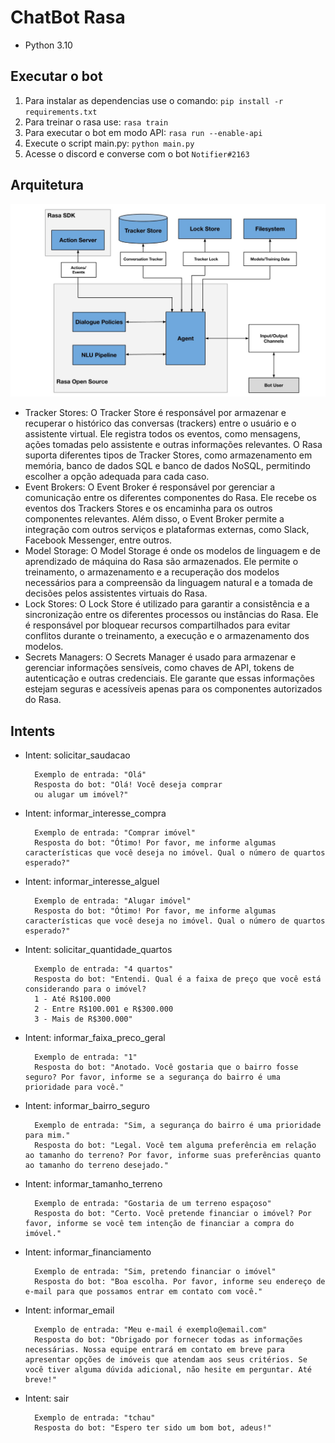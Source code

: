 # ChatBot Rasa

- Python 3.10

## Executar o bot

1. Para instalar as dependencias use o comando: `pip install -r requirements.txt`
2. Para treinar o rasa use: `rasa train`
3. Para executar o bot em modo API: `rasa run --enable-api`
4. Execute o script main.py: `python main.py`
5. Acesse o discord e converse com o bot `Notifier#2163`

## Arquitetura

<img src="arq.jpg">


- Tracker Stores: O Tracker Store é responsável por armazenar e recuperar o histórico das conversas (trackers) entre o usuário e o assistente virtual.
Ele registra todos os eventos, como mensagens, ações tomadas pelo assistente e outras informações relevantes.
O Rasa suporta diferentes tipos de Tracker Stores, como armazenamento em memória, banco de dados SQL e banco de dados NoSQL, permitindo escolher a opção adequada para cada caso.
- Event Brokers: O Event Broker é responsável por gerenciar a comunicação entre os diferentes componentes do Rasa.
Ele recebe os eventos dos Trackers Stores e os encaminha para os outros componentes relevantes.
Além disso, o Event Broker permite a integração com outros serviços e plataformas externas, como Slack, Facebook Messenger, entre outros.
- Model Storage: O Model Storage é onde os modelos de linguagem e de aprendizado de máquina do Rasa são armazenados.
Ele permite o treinamento, o armazenamento e a recuperação dos modelos necessários para a compreensão da linguagem natural e a tomada de decisões pelos assistentes virtuais do Rasa.
- Lock Stores: O Lock Store é utilizado para garantir a consistência e a sincronização entre os diferentes processos ou instâncias do Rasa.
Ele é responsável por bloquear recursos compartilhados para evitar conflitos durante o treinamento, a execução e o armazenamento dos modelos.
- Secrets Managers: O Secrets Manager é usado para armazenar e gerenciar informações sensíveis, como chaves de API, tokens de autenticação e outras credenciais.
Ele garante que essas informações estejam seguras e acessíveis apenas para os componentes autorizados do Rasa.

## Intents
- Intent: solicitar_saudacao

        Exemplo de entrada: "Olá"
        Resposta do bot: "Olá! Você deseja comprar 
        ou alugar um imóvel?"

- Intent: informar_interesse_compra
        
        Exemplo de entrada: "Comprar imóvel"
        Resposta do bot: "Ótimo! Por favor, me informe algumas características que você deseja no imóvel. Qual o número de quartos esperado?"

- Intent: informar_interesse_alguel
        
        Exemplo de entrada: "Alugar imóvel"
        Resposta do bot: "Ótimo! Por favor, me informe algumas características que você deseja no imóvel. Qual o número de quartos esperado?"

- Intent: solicitar_quantidade_quartos

        Exemplo de entrada: "4 quartos"
        Resposta do bot: "Entendi. Qual é a faixa de preço que você está considerando para o imóvel?
        1 - Até R$100.000
        2 - Entre R$100.001 e R$300.000
        3 - Mais de R$300.000"

- Intent: informar_faixa_preco_geral
       
        Exemplo de entrada: "1"
        Resposta do bot: "Anotado. Você gostaria que o bairro fosse seguro? Por favor, informe se a segurança do bairro é uma prioridade para você."

- Intent: informar_bairro_seguro

        Exemplo de entrada: "Sim, a segurança do bairro é uma prioridade para mim."
        Resposta do bot: "Legal. Você tem alguma preferência em relação ao tamanho do terreno? Por favor, informe suas preferências quanto ao tamanho do terreno desejado."

- Intent: informar_tamanho_terreno

        Exemplo de entrada: "Gostaria de um terreno espaçoso"
        Resposta do bot: "Certo. Você pretende financiar o imóvel? Por favor, informe se você tem intenção de financiar a compra do imóvel."

- Intent: informar_financiamento

        Exemplo de entrada: "Sim, pretendo financiar o imóvel"
        Resposta do bot: "Boa escolha. Por favor, informe seu endereço de e-mail para que possamos entrar em contato com você."

- Intent: informar_email

        Exemplo de entrada: "Meu e-mail é exemplo@email.com"
        Resposta do bot: "Obrigado por fornecer todas as informações necessárias. Nossa equipe entrará em contato em breve para apresentar opções de imóveis que atendam aos seus critérios. Se você tiver alguma dúvida adicional, não hesite em perguntar. Até breve!"

- Intent: sair

        Exemplo de entrada: "tchau"
        Resposta do bot: "Espero ter sido um bom bot, adeus!"
